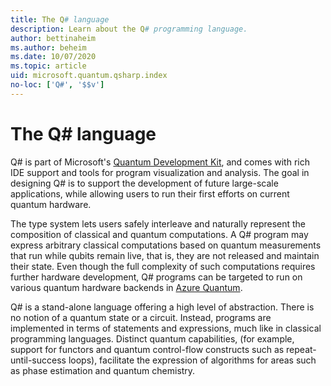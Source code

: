 ```yaml
---
title: The Q# language
description: Learn about the Q# programming language.
author: bettinaheim
ms.author: beheim
ms.date: 10/07/2020
ms.topic: article
uid: microsoft.quantum.qsharp.index
no-loc: ['Q#', '$$v']
---
```


# The Q# language

Q# is part of Microsoft's [Quantum Development Kit](https://www.microsoft.com/quantum), and comes with rich IDE support and tools for program visualization and analysis.
The goal in designing Q# is to support the development of future large-scale applications, while allowing users to run their first efforts on current quantum hardware. 

The type system lets users safely interleave and naturally represent the composition of classical and quantum computations. A Q# program may express arbitrary classical computations based on quantum measurements that run while qubits remain live, that is, they are not released and maintain their state. Even though the full complexity of such computations requires further hardware development, Q# programs can be targeted to run on various quantum hardware backends in [Azure Quantum](https://azure.microsoft.com/services/quantum/).

Q# is a stand-alone language offering a high level of abstraction.
There is no notion of a quantum state or a circuit. Instead, 
programs are implemented in terms of statements and expressions, much like in classical programming languages. Distinct quantum capabilities, (for example, support for functors and quantum control-flow constructs such as repeat-until-success loops), facilitate the expression of algorithms for areas such as phase estimation and quantum chemistry.

